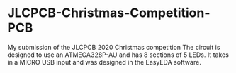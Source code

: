 # JLCPCB-Christmas-Competition-PCB
My submission of the JLCPCB 2020 Christmas competition
The circuit is designed to use an ATMEGA328P-AU and has 8 sections of 5 LEDs.
It takes in a MICRO USB input and was designed in the EasyEDA software.
